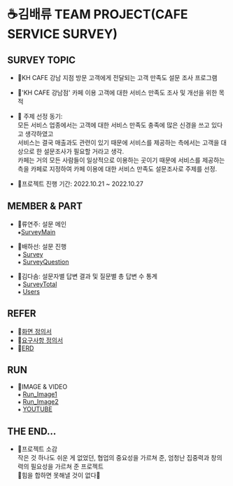 # ☕김배류 TEAM PROJECT(CAFE SERVICE SURVEY)
## SURVEY TOPIC
- 🥐KH CAFE 강남 지점 방문 고객에게 전달되는 고객 만족도 설문 조사 프로그램
- 🧁'KH CAFE 강남점' 카페 이용 고객에 대한 서비스 만족도 조사 및 개선을 위한 목적  
- 🍰 주제 선정 동기:   
모든 서비스 업종에서는 고객에 대한 서비스 만족도 충족에  많은 신경을 쓰고 있다고 생각하였고  
서비스는 결국 매출과도 관련이 있기 때문에 서비스를 제공하는 측에서는 고객을 대상으로 한 설문조사가 필요할 거라고 생각.  
카페는 거의 모든 사람들이 일상적으로 이용하는 곳이기 때문에 서비스를 제공하는 측을 카페로 지정하여 카페 이용에 대한 서비스 만족도 설문조사로 주제를 선정.

- 🥤프로젝트 진행 기간: 2022.10.21 ~ 2022.10.27


## MEMBER & PART
- 🥯류연주: 설문 메인  
⁕[SurveyMain](https://github.com/Ryuyeonjoo/Team_Project/blob/main/src/SurveyMain.java)  

- 🌮배하선: 설문 진행   
⁕ [Survey](https://github.com/Ryuyeonjoo/Team_Project/blob/main/src/Survey.java)  
⁕ [SurveyQuestion](https://github.com/Ryuyeonjoo/Team_Project/blob/main/src/SurveyQuestion.java)

- 🥞김다솜: 설문자별 답변 결과 및 질문별 총 답변 수 통계  
⁕ [SurveyTotal](https://github.com/Ryuyeonjoo/Team_Project/blob/main/src/SurveyTotal.java)  
⁕ [Users](https://github.com/Ryuyeonjoo/Team_Project/blob/main/src/Users.java)

## REFER
- 🍩[화면 정의서](https://github.com/Ryuyeonjoo/Team_Project/blob/main/Survey/Final/%ED%99%94%EB%A9%B4%EC%A0%95%EC%9D%98%EC%84%9C_%EA%B9%80%EB%B0%B0%EB%A5%98.pdf)
- 🍮[요구사항 정의서](https://github.com/Ryuyeonjoo/Team_Project/blob/main/Survey/Final/%EC%9A%94%EA%B5%AC%EC%82%AC%ED%95%AD%EC%A0%95%EC%9D%98%EC%84%9C_%EA%B9%80%EB%B0%B0%EB%A5%98.pdf)
- 🧃[ERD](https://github.com/Ryuyeonjoo/Team_Project/blob/main/Survey/Final/khcafe_survey.png)

## RUN
- 🧇IMAGE & VIDEO  
⁕ [Run_Image1](https://user-images.githubusercontent.com/115052767/198186361-a07ba213-c849-4d9d-84b4-0b0e69c02fc4.PNG)  
⁕ [Run_Image2](https://user-images.githubusercontent.com/115052767/198187412-f2079adb-15c3-4724-8d38-ea341a2dd711.PNG)  
⁕ [YOUTUBE](https://www.youtube.com/watch?v=4zbxEBVyETI&feature=youtu.be)

## THE END...
- 🍞프로젝트 소감  
 작은 것 하나도 쉬운 게 없었던, 협업의 중요성을 가르쳐 준, 엄청난 집중력과 창의력의 필요성을 가르쳐 준 프로젝트  
 🤞힘을 합하면 못해낼 것이 없다🤞








